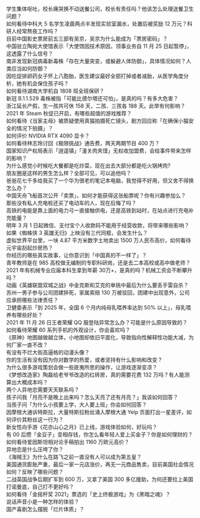 学生集体呕吐，校长痛哭换不动送餐公司，校长有责任吗？他该怎么处理送餐卫生问题？  
如何看待中科大 5 名学生凌晨两点半发现实验室漏水，处置后被奖励 12 万元？科研人经常熬夜工作吗？  
目前中国影史票房前五三部有吴京，吴京为什么能成为「票房密码」？  
中国驻立陶宛大使馆表示「大使馆因技术原因，领事业务自 11 月 25 日起暂停」，这透露了什么信号？  
南非发现新冠病毒新毒株「存在大量突变，或躲避人体防御」，具体情况如何？人类应当如何防御？  
因吃促排卵药女子怀上八胞胎，医生建议最好全部打掉或者减胎，从医学角度分析，她有机会保住孩子吗？  
如何看待湖南大学机自 1808 班全班保研？  
新冠 B.1.1.529 毒株被指「可能比德尔塔还可怕」，是真的吗？有多大危害？  
浙江延长产假，生一孩共可休 158 天，二孩、三孩各 188 天。此举有何影响？  
2021 年 Steam 秋促已开启，有哪些超值的游戏推荐？  
如何看待《当家主母》被质疑使用真猫拍摄死亡镜头，剧方回应称「在确保小猫安全的情况下拍摄」？  
如何评价 NVIDIA RTX 4090 显卡？  
如何看待林志玲讨回《极限挑战》通告费，两天两期节目 400 万？  
国家知识产权局表示「逍遥镇」「潼关肉夹馍」无权收加盟费，会给事件带来怎样的影响？  
为什么感觉小时候吃大餐都是吃炒菜，现在出去大部分都是吃火锅烤肉?  
朋友圈是这样的男生怎么样？全部可见，可以追他吗？  
爸爸花七千多给我买了一个华为很老的笔记本电脑，我觉得不好用，但又舍不得换怎么办？  
中国天舟飞船首次公开「卖票」，如何才能获得这张船票呢？你有兴趣参加么？  
那些没有私人充电桩还买了电动车的人，现在后悔了吗？  
高铁的电能是靠上面的电力弓一直接触供电，还是高铁到站时，在站点进行充电补充能量？  
明年 3 月 1 日起微信、支付宝个人收款码不能用于经营收款，将带来哪些影响？  
如果《蜘蛛侠 3 英雄无归》上映没有三代同框，会发生什么？  
虚拟世界平台里，一块 4.87 平方米数字土地卖出 1500 万人民币高价，如何看待元宇宙刮起炒房热？  
你经历的哪些真实故事，让你意识到「中国真的不一样了」？  
青年教师是在 985 高校做无编制的专职科研岗，还是去二本高校或高中做老师？  
2021 年有机械专业应届本科生拿到年薪 30万+，是真的吗？机械工资会不断攀升吗？  
动画《英雄联盟双城之战》中金克斯和艾克的单挑中最后为什么要丢手雷自杀？  
苏州一男子参与公司团建猝死，家属索赔 130 万被驳回，团建中出现意外，公司应承担哪些法律责任？  
卫健委表示「到 2025 年，全国 6 个月内纯母乳喂养率达到 50% 以上」，母乳喂养有哪些好处？  
2021 年 11 月 26 日王者荣耀 QQ 服登陆异常怎么办？可能是什么原因导致的？  
如何看待荣耀 60 系列手机的外观设计，你会喜欢吗？  
《原神》地图越做越立体，小地图却依旧平面化，导致指向性解释性功能大减，为何厂家一直不改？  
有没有不烂大街高逼格的动漫头像？  
你的生活有没有因为你对数学的热爱，或者坚持有什么影响和改变？  
为什么很多游戏策划会做一些匪夷所思的操作，让游戏逐渐变凉？  
《梦想改造家》陶磊给老爷爷改造的红砖房，真的需要花费 132 万吗？有人能测算出大概成本吗？  
两个人异地恋需要天天联系吗？  
孩子问我「月亮不是晚上出来吗？怎么天亮了还有月亮？」我该如何回答？  
当孩子问「为什么小孩要上学，大人要上班」你会如何回答？  
因摩根大通诉特斯拉，大量特斯拉粉丝涌入摩根大通 Yelp 页面打出一星差评，如何评价其粉丝这一行为？  
新女性向手游《花亦山心之月》已上线，游戏体验如何，好玩吗？  
有 00 后攒「金豆子」变相存钱，你怎么看年轻人爱上买金子？你是如何理财的？  
如何看待爱因斯坦相对论手稿拍出 1160 万欧元高价？  
异地恋是什么压垮了你？  
《海贼王》为什么在路飞之前一直没有人可以成为第五皇？  
美国通货膨胀严重，最后一家一元店涨价，再无一元商品售卖，目前美国社会情况如何？反映了哪些问题？  
二战英国战争后期扩军到 600 万，又拿了美国 300 多亿援助，为何还要拉上美国打诺曼底，自己打不更好吗？  
如何看待「金摇杆奖 2021」票选的「史上终极游戏」为《黑暗之魂》？  
说话声音小是一种怎样的体验？  
国产喜剧怎么摆脱「烂片体质」？  
